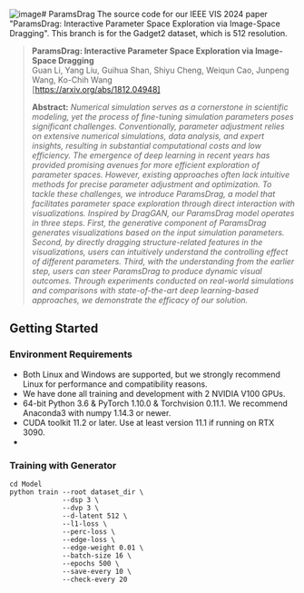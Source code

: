 ![image](https://github.com/user-attachments/assets/c448ef0f-c5e3-45fa-a7f4-63ddf0c035e4)# ParamsDrag
The source code for our IEEE VIS 2024 paper "ParamsDrag: Interactive Parameter Space Exploration via Image-Space Dragging". This branch is for the Gadget2 dataset, which is 512 resolution.

>**ParamsDrag: Interactive Parameter Space Exploration via Image-Space Dragging**<br>
> Guan Li, Yang Liu, Guihua Shan, Shiyu Cheng, Weiqun Cao, Junpeng Wang, Ko-Chih Wang<br>
> [https://arxiv.org/abs/1812.04948]
>
> **Abstract:** *Numerical simulation serves as a cornerstone in scientific modeling, yet the process of fine-tuning simulation parameters poses significant challenges. Conventionally, parameter adjustment relies on extensive numerical simulations, data analysis, and expert insights, resulting in substantial computational costs and low efficiency. The emergence of deep learning in recent years has provided promising avenues for more efficient exploration of parameter spaces. However, existing approaches often lack intuitive methods for precise parameter adjustment and optimization. To tackle these challenges, we introduce ParamsDrag, a model that facilitates parameter space exploration through direct interaction with visualizations. Inspired by DragGAN, our ParamsDrag model operates in three steps. First, the generative component of ParamsDrag generates visualizations based on the input simulation parameters. Second, by directly dragging structure-related features in the visualizations, users can intuitively understand the controlling effect of different parameters. Third, with the understanding from the earlier step, users can steer ParamsDrag to produce dynamic visual outcomes. Through experiments conducted on real-world simulations and comparisons with state-of-the-art deep learning-based approaches, we demonstrate the efficacy of our solution.*

## Getting Started
### Environment Requirements
* Both Linux and Windows are supported, but we strongly recommend Linux for performance and compatibility reasons.
* We have done all training and development with 2 NVIDIA V100 GPUs.
* 64-bit Python 3.6 & PyTorch 1.10.0 & Torchvision 0.11.1. We recommend Anaconda3 with numpy 1.14.3 or newer.
* CUDA toolkit 11.2 or later. Use at least version 11.1 if running on RTX 3090.
* 


### Training with Generator


```
cd Model
python train --root dataset_dir \
             --dsp 3 \
             --dvp 3 \
             --d-latent 512 \
             --l1-loss \
             --perc-loss \
             --edge-loss \
             --edge-weight 0.01 \
             --batch-size 16 \
             --epochs 500 \
             --save-every 10 \
             --check-every 20
```
